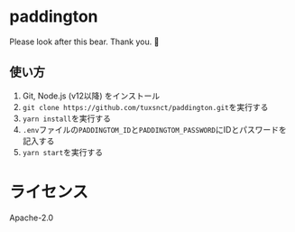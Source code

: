 # paddington
Please look after this bear. Thank you. 🐻

## 使い方
1. Git, Node.js (v12以降) をインストール
2. `git clone https://github.com/tuxsnct/paddington.git`を実行する
3. `yarn install`を実行する
4. `.env`ファイルの`PADDINGTOM_ID`と`PADDINGTOM_PASSWORD`にIDとパスワードを記入する
5. `yarn start`を実行する

# ライセンス
Apache-2.0
